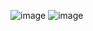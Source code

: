 ![image](https://github.com/litisha7/Android_Me/assets/157836349/901f9f9d-c83a-4314-9484-c3186d168313)
![image](https://github.com/litisha7/Android_Me/assets/157836349/ff49dcc7-8065-4dad-8d18-54efba6db344)
